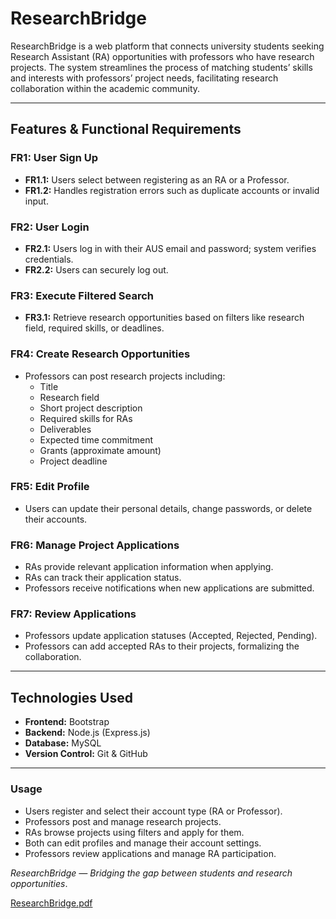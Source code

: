 # ResearchBridge

ResearchBridge is a web platform that connects university students seeking Research Assistant (RA) opportunities with professors who have research projects. The system streamlines the process of matching students’ skills and interests with professors’ project needs, facilitating research collaboration within the academic community.

---

## Features & Functional Requirements

### FR1: User Sign Up  
- **FR1.1:** Users select between registering as an RA or a Professor.  
- **FR1.2:** Handles registration errors such as duplicate accounts or invalid input.

### FR2: User Login  
- **FR2.1:** Users log in with their AUS email and password; system verifies credentials.  
- **FR2.2:** Users can securely log out.

### FR3: Execute Filtered Search  
- **FR3.1:** Retrieve research opportunities based on filters like research field, required skills, or deadlines.

### FR4: Create Research Opportunities  
- Professors can post research projects including:  
  - Title  
  - Research field  
  - Short project description  
  - Required skills for RAs  
  - Deliverables  
  - Expected time commitment  
  - Grants (approximate amount)  
  - Project deadline

### FR5: Edit Profile  
- Users can update their personal details, change passwords, or delete their accounts.

### FR6: Manage Project Applications  
- RAs provide relevant application information when applying.  
- RAs can track their application status.  
- Professors receive notifications when new applications are submitted.

### FR7: Review Applications  
- Professors update application statuses (Accepted, Rejected, Pending).  
- Professors can add accepted RAs to their projects, formalizing the collaboration.

---

## Technologies Used

- **Frontend:** Bootstrap  
- **Backend:** Node.js (Express.js)  
- **Database:** MySQL  
- **Version Control:** Git & GitHub

---

### Usage

- Users register and select their account type (RA or Professor).
- Professors post and manage research projects.
- RAs browse projects using filters and apply for them.
- Both can edit profiles and manage their account settings.
- Professors review applications and manage RA participation.

  
_ResearchBridge — Bridging the gap between students and research opportunities_.

[ResearchBridge.pdf](https://github.com/user-attachments/files/20708522/ResearchBridge.pdf)
